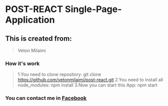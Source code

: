 # POST-REACT Single-Page-Application
## This is created from:
>Veton Milaimi 

### How it's work
>1.You need to clone repository: git clone https://github.com/vetonmilaimi/post-react.git
>2.You need to install all node_modules: npm install
>3.Now you can start this App: npm start

### You can contact me in [Facebook](https://facebook.com/veton.milaimi.587/)
>